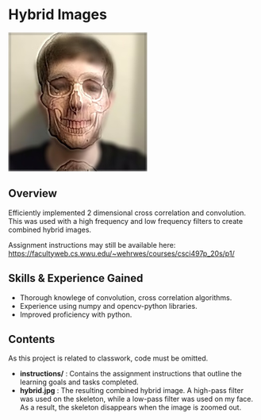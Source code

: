 # Hybrid Images

![Hybrid Image](https://raw.githubusercontent.com/mcculls5/Project-Showcase/master/Hybrid_Images/hybrid.jpg)

## Overview
Efficiently implemented 2 dimensional cross correlation and convolution. This was used with a high frequency and low frequency filters to create combined hybrid images. 
 
Assignment instructions may still be available here: https://facultyweb.cs.wwu.edu/~wehrwes/courses/csci497p_20s/p1/

## Skills & Experience Gained
- Thorough knowlege of convolution, cross correlation algorithms.
- Experience using numpy and opencv-python libraries.
- Improved proficiency with python.

## Contents
As this project is related to classwork, code must be omitted.
- **instructions/** : Contains the assignment instructions that outline the learning goals and tasks completed. 
- **hybrid.jpg** : The resulting combined hybrid image. A high-pass filter was used on the skeleton, while a low-pass filter was used on my face. As a result, the skeleton disappears when the image is zoomed out.